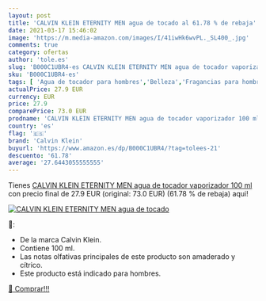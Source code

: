 ```yaml
---
layout: post
title: 'CALVIN KLEIN ETERNITY MEN agua de tocado al 61.78 % de rebaja'
date: 2021-03-17 15:46:02
image: 'https://m.media-amazon.com/images/I/41iwHk6wvPL._SL400_.jpg'
comments: true
category: ofertas
author: 'tole.es'
slug: 'B000C1UBR4-es CALVIN KLEIN ETERNITY MEN agua de tocador vaporizador 100 ml'
sku: 'B000C1UBR4-es'
tags: [ 'Agua de tocador para hombres','Belleza','Fragancias para hombres','Perfumes y fragancias','agua','calvin klein','de','tocador', ]
actualPrice: 27.9 EUR
currency: EUR
price: 27.9
comparePrice: 73.0 EUR
prodname: 'CALVIN KLEIN ETERNITY MEN agua de tocador vaporizador 100 ml'
country: 'es'
flag: '🇪🇸'
brand: 'Calvin Klein'
buyurl: 'https://www.amazon.es/dp/B000C1UBR4/?tag=tolees-21'
descuento: '61.78'
average: '27.6443055555555'
---
```


Tienes [CALVIN KLEIN ETERNITY MEN agua de tocador vaporizador 100 ml](https://www.amazon.es/dp/B000C1UBR4/?tag=tolees-21) con precio final de  27.9 EUR (original: 73.0 EUR) (61.78 %  de rebaja) aqui!

[![CALVIN KLEIN ETERNITY MEN agua de tocado](https://m.media-amazon.com/images/I/41iwHk6wvPL._SL400_.jpg)](https://www.amazon.es/dp/B000C1UBR4/?tag=tolees-21)

🔎:

- De la marca Calvin Klein.
- Contiene 100 ml.
- Las notas olfativas principales de este producto son amaderado y cítrico.
- Este producto está indicado para hombres.

[🛒 Comprar!!!](https://www.amazon.es/dp/B000C1UBR4/?tag=tolees-21)
